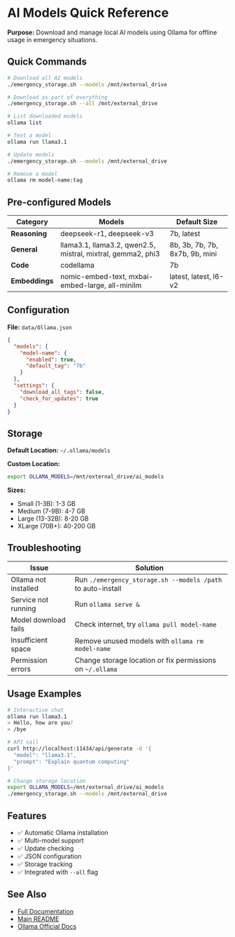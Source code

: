 # AI Models Quick Reference

**Purpose:** Download and manage local AI models using Ollama for offline usage in emergency situations.

## Quick Commands

```bash
# Download all AI models
./emergency_storage.sh --models /mnt/external_drive

# Download as part of everything
./emergency_storage.sh --all /mnt/external_drive

# List downloaded models
ollama list

# Test a model
ollama run llama3.1

# Update models
./emergency_storage.sh --models /mnt/external_drive

# Remove a model
ollama rm model-name:tag
```

## Pre-configured Models

| Category | Models | Default Size |
|----------|--------|--------------|
| **Reasoning** | deepseek-r1, deepseek-v3 | 7b, latest |
| **General** | llama3.1, llama3.2, qwen2.5, mistral, mixtral, gemma2, phi3 | 8b, 3b, 7b, 7b, 8x7b, 9b, mini |
| **Code** | codellama | 7b |
| **Embeddings** | nomic-embed-text, mxbai-embed-large, all-minilm | latest, latest, l6-v2 |

## Configuration

**File:** `data/Ollama.json`

```json
{
  "models": {
    "model-name": {
      "enabled": true,
      "default_tag": "7b"
    }
  },
  "settings": {
    "download_all_tags": false,
    "check_for_updates": true
  }
}
```

## Storage

**Default Location:** `~/.ollama/models`

**Custom Location:**
```bash
export OLLAMA_MODELS=/mnt/external_drive/ai_models
```

**Sizes:**
- Small (1-3B): 1-3 GB
- Medium (7-9B): 4-7 GB
- Large (13-32B): 8-20 GB
- XLarge (70B+): 40-200 GB

## Troubleshooting

| Issue | Solution |
|-------|----------|
| Ollama not installed | Run `./emergency_storage.sh --models /path` to auto-install |
| Service not running | Run `ollama serve &` |
| Model download fails | Check internet, try `ollama pull model-name` |
| Insufficient space | Remove unused models with `ollama rm model-name` |
| Permission errors | Change storage location or fix permissions on `~/.ollama` |

## Usage Examples

```bash
# Interactive chat
ollama run llama3.1
> Hello, how are you?
> /bye

# API call
curl http://localhost:11434/api/generate -d '{
  "model": "llama3.1",
  "prompt": "Explain quantum computing"
}'

# Change storage location
export OLLAMA_MODELS=/mnt/external_drive/ai_models
./emergency_storage.sh --models /mnt/external_drive
```

## Features

- ✅ Automatic Ollama installation
- ✅ Multi-model support
- ✅ Update checking
- ✅ JSON configuration
- ✅ Storage tracking
- ✅ Integrated with `--all` flag

## See Also

- [Full Documentation](AI_MODELS.md)
- [Main README](../README.md)
- [Ollama Official Docs](https://github.com/ollama/ollama/tree/main/docs)
